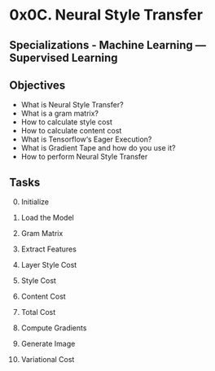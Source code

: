 # 0x0C. Neural Style Transfer
##  Specializations - Machine Learning ― Supervised Learning
## Objectives
* What is Neural Style Transfer?
* What is a gram matrix?
* How to calculate style cost
* How to calculate content cost
* What is Tensorflow‘s Eager Execution?
* What is Gradient Tape and how do you use it?
* How to perform Neural Style Transfer

## Tasks
0. Initialize

1. Load the Model

2. Gram Matrix

3. Extract Features

4. Layer Style Cost

5. Style Cost

6. Content Cost

7. Total Cost

8. Compute Gradients

9. Generate Image

10. Variational Cost
